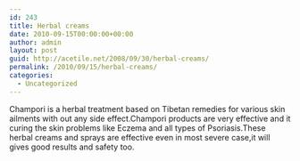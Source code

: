 ```yaml
---
id: 243
title: Herbal creams
date: 2010-09-15T00:00:00+00:00
author: admin
layout: post
guid: http://acetile.net/2008/09/30/herbal-creams/
permalink: /2010/09/15/herbal-creams/
categories:
  - Uncategorized
---
```

Champori is a herbal treatment based on Tibetan remedies for various skin ailments with out any side effect.Champori products are very effective and it curing the skin problems like Eczema and all types of Psoriasis.These herbal creams and sprays are effective even in most severe case,it will gives good results and safety too.